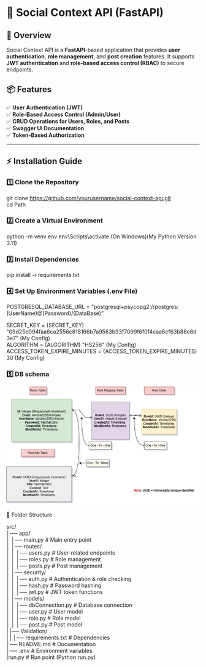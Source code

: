 # 🚀 Social Context API (FastAPI)

## 📖 Overview

Social Context API is a **FastAPI**-based application that provides **user authentication**, **role management**, and **post creation** features. It supports **JWT authentication** and **role-based access control (RBAC)** to secure endpoints.

## 📦 Features
✅ **User Authentication (JWT)**  
✅ **Role-Based Access Control (Admin/User)**  
✅ **CRUD Operations for Users, Roles, and Posts**  
✅ **Swagger UI Documentation**  
✅ **Token-Based Authorization**  

---

## ⚡ Installation Guide

### 1️⃣ Clone the Repository

git clone https://github.com/yourusername/social-context-api.git<br>
cd Path

### 2️⃣ Create a Virtual Environment

python -m venv env
env\Scripts\activate  (On Windows)(My Python Version 3.11)

### 3️⃣ Install Dependencies

pip install -r requirements.txt

### 4️⃣ Set Up Environment Variables (.env File)

POSTGRESQL_DATABASE_URL = "postgresql+psycopg2://postgres:(UserName)@(Password)/(DataBase)"

SECRET_KEY = (SECRET_KEY) "09d25e094faa6ca2556c818166b7a9563b93f7099f6f0f4caa6cf63b88e8d3e7" (My Config)<br>
ALGORITHM = (ALGORITHM) "HS256" (My Config)<br>
ACCESS_TOKEN_EXPIRE_MINUTES = (ACCESS_TOKEN_EXPIRE_MINUTES) 30 (My Config)<br>

###  5️⃣ DB schema
<img src="DB.jpg" alt="Screenshot DB Schema">


📁 Folder Structure

src/<br>
│── app/<br>
│   │── main.py              # Main entry point<br>
│   │── routes/<br>
│   │   │── users.py         # User-related endpoints<br>
│   │   │── roles.py         # Role management<br>
│   │   │── posts.py         # Post management<br>
│   │── security/<br>
│   │   │── auth.py          # Authentication & role checking<br>
│   │   │── hash.py          # Password hashing<br>
│   │   │── jwt.py           # JWT token functions<br>
│   │── models/<br>
│   │   │── dbConnection.py  # Database connection<br>
│   │   │── user.py          # User model<br>
│   │   │── role.py          # Role model<br>
│   │   │── post.py          # Post model<br>
|   |── Validation/<br>
|   |
│── requirements.txt         # Dependencies<br>
│── README.md                # Documentation<br>
│── .env                     # Environment variables<br>
|run.py                      # Run point (Python run.py)<br>
